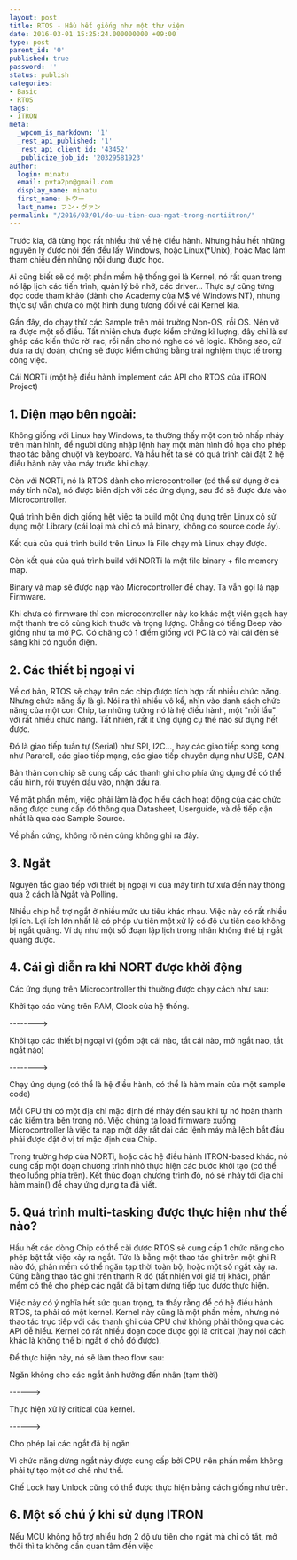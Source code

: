 ```yaml
---
layout: post
title: RTOS - Hầu hết giống như một thư viện
date: 2016-03-01 15:25:24.000000000 +09:00
type: post
parent_id: '0'
published: true
password: ''
status: publish
categories:
- Basic
- RTOS
tags:
- ITRON
meta:
  _wpcom_is_markdown: '1'
  _rest_api_published: '1'
  _rest_api_client_id: '43452'
  _publicize_job_id: '20329581923'
author:
  login: minatu
  email: pvta2pn@gmail.com
  display_name: minatu
  first_name: トウー
  last_name: フン・ヴァン
permalink: "/2016/03/01/do-uu-tien-cua-ngat-trong-nortiitron/"
---
```

Trước kia, đã từng học rất nhiều thứ về hệ điều hành. Nhưng hầu hết những nguyên lý được nói đến đều lấy Windows, hoặc Linux(*Unix), hoặc Mac làm tham chiếu đến những nội dung được học.

Ai cũng biết sẽ có một phần mềm hệ thống gọi là Kernel, nó rất quan trọng nó lập lịch các tiến trình, quản lý bộ nhớ, các driver... Thực sự cũng từng đọc code tham khảo (dành cho Academy của M$ về Windows NT), nhưng thực sự vẫn chưa có một hình dung tương đối về cái Kernel kia.

Gần đây, do chạy thử các Sample trên môi trường Non-OS, rồi OS. Nên vỡ ra được một số điều. Tất nhiên chưa được kiểm chứng kĩ lượng, đây chỉ là sự ghép các kiến thức rời rạc, rồi nắn cho nó nghe có vẻ logic. Không sao, cứ đưa ra dự đoán, chúng sẽ được kiểm chứng bằng trải nghiệm thực tế trong công việc.

Cái NORTi (một hệ điều hành implement các API cho RTOS của iTRON Project)

## 1. Diện mạo bên ngoài:

Không giống với Linux hay Windows, ta thường thấy một con trỏ nhấp nháy trên màn hình, để người dùng nhập lệnh hay một màn hình đồ họa cho phép thao tác bằng chuột và keyboard. Và hầu hết ta sẽ có quá trình cài đặt 2 hệ điều hành này vào máy trước khi chạy.

Còn với NORTi, nó là RTOS dành cho microcontroller (có thể sử dụng ở cả máy tính nữa), nó được biên dịch với các ứng dụng, sau đó sẽ được đưa vào Microcontroller.

Quá trình biên dịch giống hệt việc ta build một ứng dụng trên Linux có sử dụng một Library (cái loại mà chỉ có mã binary, không có source code ấy).

Kết quả của quá trình build trên Linux là File chạy mà Linux chạy được.

Còn kết quả của quá trình build với NORTi là một file binary + file memory map.

Binary và map sẽ được nạp vào Microcontroller để chạy. Ta vẫn gọi là nạp Firmware.

Khi chưa có firmware thì con microcontroller này ko khác một viên gạch hay một thanh tre có cùng kích thước và trọng lượng. Chẳng có tiếng Beep vào giống như ta mở PC. Có chăng có 1 điểm giống với PC là có vài cái đèn sẽ sáng khi có nguồn điện.

## 2. Các thiết bị ngoại vi

Về cơ bản, RTOS sẽ chạy trên các chip được tích hợp rất nhiều chức năng. Nhưng chức năng ấy là gì. Nói ra thì nhiều vô kể, nhìn vào danh sách chức năng của một con Chip, ta những tưởng nó là hệ điều hành, một "nồi lẩu" với rất nhiều chức năng. Tất nhiên, rất ít ứng dụng cụ thể nào sử dụng hết được.

Đó là giao tiếp tuần tự (Serial) như SPI, I2C..., hay các giao tiếp song song như Pararell, các giao tiếp mạng, các giao tiếp chuyên dụng như USB, CAN.

Bản thân con chip sẽ cung cấp các thanh ghi cho phía ứng dụng để có thể cấu hình, rồi truyền đầu vào, nhận đầu ra.

Về mặt phần mềm, việc phải làm là đọc hiểu cách hoạt động của các chức năng được cung cấp đó thông qua Datasheet, Userguide, và dễ tiếp cận nhất là qua các Sample Source.

Về phần cứng, không rõ nên cũng không ghi ra đây.

## 3. Ngắt

Nguyên tắc giao tiếp với thiết bị ngoại vi của máy tính từ xưa đến này thông qua 2 cách là Ngắt và Polling.

Nhiều chip hỗ trợ ngắt ở nhiều mức ưu tiêu khác nhau. Việc này có rất nhiều lợi ích. Lợi ích lớn nhất là có phép ưu tiên một xử lý có độ ưu tiên cao không bị ngắt quãng. Ví dụ như một số đoạn lập lịch trong nhân không thể bị ngắt quãng được.

## 4. Cái gì diễn ra khi NORT được khởi động

Các ứng dụng trên Microcontroller thì thường được chạy cách như sau:

Khởi tạo các vùng trên RAM, Clock của hệ thống.

-------->

Khởi tạo các thiết bị ngoại vi (gồm bật cái nào, tắt cái nào, mở ngắt nào, tắt ngắt nào)

-------->

Chạy ứng dụng (có thể là hệ điều hành, có thể là hàm main của một sample code)

Mỗi CPU thì có một địa chỉ mặc định để nhảy đến sau khi tự nó hoàn thành các kiểm tra bên trong nó. Việc chúng ta load firmware xuống Microcontroller là việc ta nạp một dãy rất dài các lệnh máy mà lệch bắt đầu phải được đặt ở vị trí mặc định của Chip.

Trong trường hợp của NORTi, hoặc các hệ điều hành ITRON-based khác, nó cung cấp một đoạn chương trình nhỏ thực hiện các bước khởi tạo (có thể theo luồng phía trên). Kết thúc đoạn chương trình đó, nó sẽ nhảy tới địa chỉ hàm main() để chay ứng dụng ta đã viết.

## 5. Quá trình multi-tasking được thực hiện như thế nào?

Hầu hết các dòng Chip có thể cài được RTOS sẽ cung cấp 1 chức năng cho phép bật tắt việc xảy ra ngắt. Tức là bằng một thao tác ghi trên một ghi R nào đó, phần mềm có thể ngăn tạp thời toàn bộ, hoặc một số ngắt xảy ra. Cũng bằng thao tác ghi trên thanh R đó (tất nhiên với giá trị khác), phần mềm có thể cho phép các ngắt đã bị tạm dừng tiếp tục đươc thực hiện.

Việc này có ý nghĩa hết sức quan trọng, ta thấy rằng để có hệ điều hành RTOS, ta phải có một kernel. Kernel này cũng là một phần mềm, nhưng nó thao tác trực tiếp với các thanh ghi của CPU chứ không phải thông qua các API dễ hiểu. Kernel có rất nhiều đoạn code được gọi là critical (hay nói cách khác là không thể bị ngắt ở chỗ đó được).

Để thực hiện này, nó sẽ làm theo flow sau:

Ngăn không cho các ngắt ảnh hưởng đến nhân (tạm thời)

------>

Thực hiện xử lý critical của kernel.

------>

Cho phép lại các ngắt đã bị ngăn

Vì chức năng dừng ngắt này được cung cấp bởi CPU nên phần mềm không phải tự tạo một cơ chế như thế.

Chế Lock hay Unlock cũng có thể được thực hiện bằng cách giống như trên.

## 6. Một số chú ý khi sử dụng ITRON

Nếu MCU không hỗ trợ nhiều hơn 2 độ ưu tiên cho ngắt mà chỉ có tắt, mở thôi thì ta không cần quan tâm đến việc
